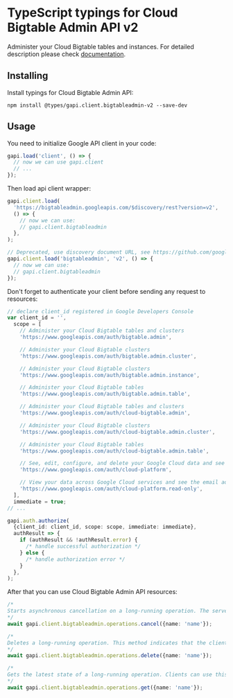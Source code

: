 # TypeScript typings for Cloud Bigtable Admin API v2

Administer your Cloud Bigtable tables and instances.
For detailed description please check [documentation](https://cloud.google.com/bigtable/).

## Installing

Install typings for Cloud Bigtable Admin API:

```
npm install @types/gapi.client.bigtableadmin-v2 --save-dev
```

## Usage

You need to initialize Google API client in your code:

```typescript
gapi.load('client', () => {
  // now we can use gapi.client
  // ...
});
```

Then load api client wrapper:

```typescript
gapi.client.load(
  'https://bigtableadmin.googleapis.com/$discovery/rest?version=v2',
  () => {
    // now we can use:
    // gapi.client.bigtableadmin
  },
);
```

```typescript
// Deprecated, use discovery document URL, see https://github.com/google/google-api-javascript-client/blob/master/docs/reference.md#----gapiclientloadname----version----callback--
gapi.client.load('bigtableadmin', 'v2', () => {
  // now we can use:
  // gapi.client.bigtableadmin
});
```

Don't forget to authenticate your client before sending any request to resources:

```typescript
// declare client_id registered in Google Developers Console
var client_id = '',
  scope = [
    // Administer your Cloud Bigtable tables and clusters
    'https://www.googleapis.com/auth/bigtable.admin',

    // Administer your Cloud Bigtable clusters
    'https://www.googleapis.com/auth/bigtable.admin.cluster',

    // Administer your Cloud Bigtable clusters
    'https://www.googleapis.com/auth/bigtable.admin.instance',

    // Administer your Cloud Bigtable tables
    'https://www.googleapis.com/auth/bigtable.admin.table',

    // Administer your Cloud Bigtable tables and clusters
    'https://www.googleapis.com/auth/cloud-bigtable.admin',

    // Administer your Cloud Bigtable clusters
    'https://www.googleapis.com/auth/cloud-bigtable.admin.cluster',

    // Administer your Cloud Bigtable tables
    'https://www.googleapis.com/auth/cloud-bigtable.admin.table',

    // See, edit, configure, and delete your Google Cloud data and see the email address for your Google Account.
    'https://www.googleapis.com/auth/cloud-platform',

    // View your data across Google Cloud services and see the email address of your Google Account
    'https://www.googleapis.com/auth/cloud-platform.read-only',
  ],
  immediate = true;
// ...

gapi.auth.authorize(
  {client_id: client_id, scope: scope, immediate: immediate},
  authResult => {
    if (authResult && !authResult.error) {
      /* handle successful authorization */
    } else {
      /* handle authorization error */
    }
  },
);
```

After that you can use Cloud Bigtable Admin API resources: <!-- TODO: make this work for multiple namespaces -->

```typescript
/*
Starts asynchronous cancellation on a long-running operation. The server makes a best effort to cancel the operation, but success is not guaranteed. If the server doesn't support this method, it returns `google.rpc.Code.UNIMPLEMENTED`. Clients can use Operations.GetOperation or other methods to check whether the cancellation succeeded or whether the operation completed despite cancellation. On successful cancellation, the operation is not deleted; instead, it becomes an operation with an Operation.error value with a google.rpc.Status.code of `1`, corresponding to `Code.CANCELLED`.
*/
await gapi.client.bigtableadmin.operations.cancel({name: 'name'});

/*
Deletes a long-running operation. This method indicates that the client is no longer interested in the operation result. It does not cancel the operation. If the server doesn't support this method, it returns `google.rpc.Code.UNIMPLEMENTED`.
*/
await gapi.client.bigtableadmin.operations.delete({name: 'name'});

/*
Gets the latest state of a long-running operation. Clients can use this method to poll the operation result at intervals as recommended by the API service.
*/
await gapi.client.bigtableadmin.operations.get({name: 'name'});
```
